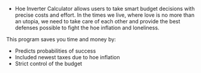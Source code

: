 * Hoe Inverter Calculator allows users to take smart budget decisions
with precise costs and effort. In the times we live, where love is no more
than an utopia, we need to take care of each other and provide the best
defenses possible to fight the hoe inflation and loneliness.

This program saves you time and money by:
- Predicts probabilities of success
- Included newest taxes due to hoe inflation
- Strict control of the budget
